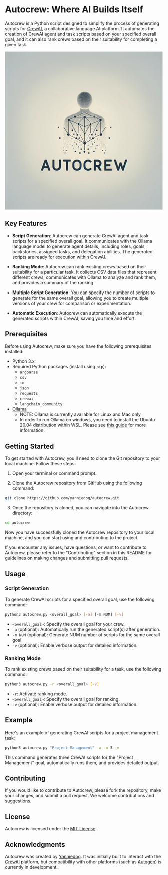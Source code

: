 # Autocrew: Where AI Builds Itself

Autocrew is a Python script designed to simplify the process of generating scripts for [CrewAI](https://github.com/joaomdmoura/crewAI), a collaborative language AI platform. It automates the creation of CrewAI agent and task scripts based on your specified overall goal, and it can also rank crews based on their suitability for completing a given task.

![Autocrew_logo](./docs/autocrew_logo.png)

## Key Features

- **Script Generation**: Autocrew can generate CrewAI agent and task scripts for a specified overall goal. It communicates with the Ollama language model to generate agent details, including roles, goals, backstories, assigned tasks, and delegation abilities. The generated scripts are ready for execution within CrewAI.

- **Ranking Mode**: Autocrew can rank existing crews based on their suitability for a particular task. It collects CSV data files that represent different crews, communicates with Ollama to analyze and rank them, and provides a summary of the ranking.

- **Multiple Script Generation**: You can specify the number of scripts to generate for the same overall goal, allowing you to create multiple versions of your crew for comparison or experimentation.

- **Automatic Execution**: Autocrew can automatically execute the generated scripts within CrewAI, saving you time and effort.

## Prerequisites

Before using Autocrew, make sure you have the following prerequisites installed:

- Python 3.x
- Required Python packages (install using `pip`):
  - `argparse`
  - `csv`
  - `io`
  - `json`
  - `requests`
  - `crewai`
  - `langchain_community`
- [Ollama](Ollama.ai)
  - NOTE: Ollama is currently available for Linux and Mac only
  - In order to run Ollama on windows, you need to install the Ubuntu 20.04 distribution within WSL. Please see [this guide](https://www.jeremymorgan.com/blog/generative-ai/how-to-run-llm-local-windows/) for more information.

## Getting Started

To get started with Autocrew, you'll need to clone the Git repository to your local machine. Follow these steps:

1. Open your terminal or command prompt.

2. Clone the Autocrew repository from GitHub using the following command:

```bash
git clone https://github.com/yanniedog/autocrew.git
```

3. Once the repository is cloned, you can navigate into the Autocrew directory:

```bash
cd autocrew
```

Now you have successfully cloned the Autocrew repository to your local machine, and you can start using and contributing to the project.

If you encounter any issues, have questions, or want to contribute to Autocrew, please refer to the "Contributing" section in this README for guidelines on making changes and submitting pull requests.

## Usage

### Script Generation

To generate CrewAI scripts for a specified overall goal, use the following command:

```bash
python3 autocrew.py <overall_goal> [-a] [-m NUM] [-v]
```

- `<overall_goal>`: Specify the overall goal for your crew.
- `-a` (optional): Automatically run the generated script(s) after generation.
- `-m NUM` (optional): Generate NUM number of scripts for the same overall goal.
- `-v` (optional): Enable verbose output for detailed information.

### Ranking Mode

To rank existing crews based on their suitability for a task, use the following command:

```bash
python3 autocrew.py -r <overall_goal> [-v]
```

- `-r`: Activate ranking mode.
- `<overall_goal>`: Specify the overall goal for ranking.
- `-v` (optional): Enable verbose output for detailed information.

## Example

Here's an example of generating CrewAI scripts for a project management task:

```bash
python3 autocrew.py "Project Management" -a -m 3 -v
```

This command generates three CrewAI scripts for the "Project Management" goal, automatically runs them, and provides detailed output.

## Contributing

If you would like to contribute to Autocrew, please fork the repository, make your changes, and submit a pull request. We welcome contributions and suggestions.

## License

Autocrew is licensed under the [MIT License](LICENSE).

## Acknowledgments

Autocrew was created by [Yanniedog](https://github.com/yanniedog). It was initially built to interact with the [CrewAI](https://github.com/joaomdmoura/crewAI) platform, but compatibility with other platforms (such as [Autogen](https://microsoft.github.io/autogen/)) is currently in development.
